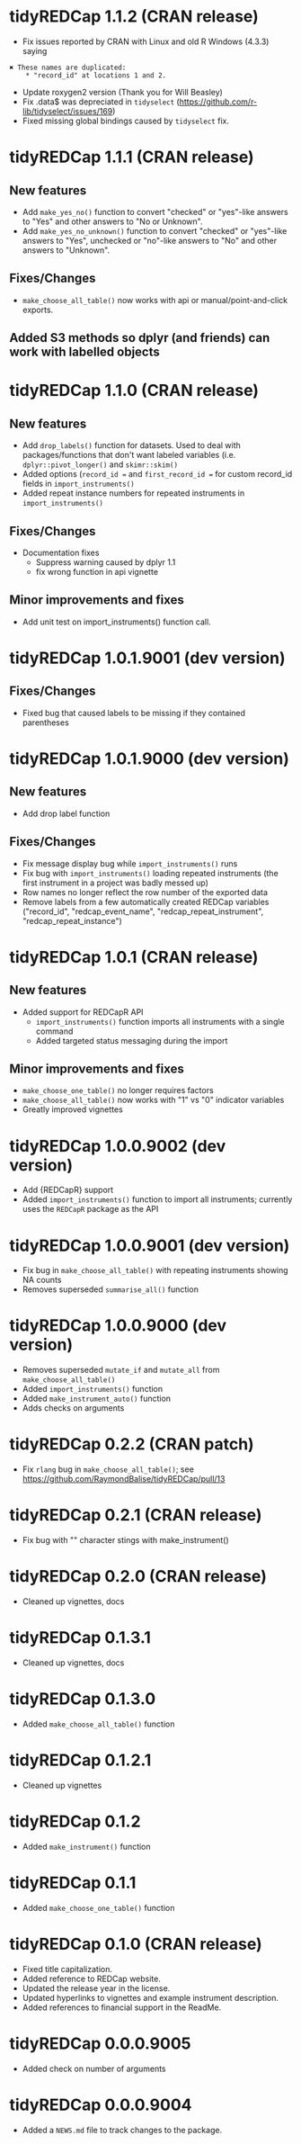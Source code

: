 # tidyREDCap 1.1.2 (CRAN release)

* Fix issues reported by CRAN with Linux and old R Windows (4.3.3) saying 

```
✖ These names are duplicated:
    * "record_id" at locations 1 and 2.
```

+ Update roxygen2 version (Thank you for Will Beasley)
+ Fix .data$ was depreciated in `tidyselect` (https://github.com/r-lib/tidyselect/issues/169)
+ Fixed missing global bindings caused by `tidyselect` fix.

# tidyREDCap 1.1.1 (CRAN release)

## New features

* Add `make_yes_no()` function to convert "checked" or "yes"-like answers to 
  "Yes" and other answers to "No or Unknown".
* Add `make_yes_no_unknown()` function to convert "checked" or "yes"-like 
  answers to "Yes", unchecked or "no"-like answers to "No" and other answers to
  "Unknown".
  
## Fixes/Changes
* `make_choose_all_table()` now works with api or manual/point-and-click 
  exports.
## Added S3 methods so dplyr (and friends) can work with labelled objects

# tidyREDCap 1.1.0  (CRAN release)

## New features

* Add `drop_labels()` function for datasets. Used to deal with packages/functions 
  that don't want labeled variables (i.e. `dplyr::pivot_longer()` and `skimr::skim()`
* Added options (`record_id =` and `first_record_id =` for custom record_id fields in `import_instruments()`
* Added repeat instance numbers for repeated instruments in `import_instruments()`

## Fixes/Changes

* Documentation fixes
  + Suppress warning caused by dplyr 1.1
  + fix wrong function in api vignette

## Minor improvements and fixes

* Add unit test on import_instruments() function call.


# tidyREDCap 1.0.1.9001  (dev version)

## Fixes/Changes

* Fixed bug that caused labels to be missing if they contained parentheses

# tidyREDCap 1.0.1.9000  (dev version)

## New features

* Add drop label function

## Fixes/Changes

* Fix message display bug while `import_instruments()` runs
* Fix bug with `import_instruments()` loading repeated instruments (the first instrument in a project was badly messed up)
* Row names no longer reflect the row number of the exported data
* Remove labels from a few automatically created REDCap variables ("record_id", "redcap_event_name", "redcap_repeat_instrument", "redcap_repeat_instance")
  

# tidyREDCap 1.0.1  (CRAN release)

## New features

* Added support for REDCapR API
  - `import_instruments()` function imports all instruments with a single command
  - Added targeted status messaging during the import
  
## Minor improvements and fixes

* `make_choose_one_table()` no longer requires factors
* `make_choose_all_table()` now works with "1" vs "0" indicator variables
* Greatly improved vignettes

# tidyREDCap 1.0.0.9002  (dev version)

* Add {REDCapR} support
* Added `import_instruments()` function to import all instruments; currently uses the `REDCapR` package as the API


# tidyREDCap 1.0.0.9001  (dev version)

* Fix bug in `make_choose_all_table()` with repeating instruments showing NA counts
* Removes superseded `summarise_all()` function

# tidyREDCap 1.0.0.9000  (dev version)

* Removes superseded `mutate_if` and `mutate_all` from `make_choose_all_table()`
* Added `import_instruments()` function
* Added `make_instrument_auto()` function
* Adds checks on arguments

# tidyREDCap 0.2.2  (CRAN patch)

* Fix `rlang` bug in `make_choose_all_table()`; see <https://github.com/RaymondBalise/tidyREDCap/pull/13>

# tidyREDCap 0.2.1  (CRAN release)

* Fix bug with "" character stings with make_instrument()

# tidyREDCap 0.2.0 (CRAN release)

* Cleaned up vignettes, docs

# tidyREDCap 0.1.3.1 

* Cleaned up vignettes, docs

# tidyREDCap 0.1.3.0 

* Added `make_choose_all_table()` function

# tidyREDCap 0.1.2.1 

* Cleaned up vignettes

# tidyREDCap 0.1.2 

* Added `make_instrument()` function

# tidyREDCap 0.1.1

* Added `make_choose_one_table()` function

# tidyREDCap 0.1.0 (CRAN release)

* Fixed title capitalization.
* Added reference to REDCap website.
* Updated the release year in the license.
* Updated hyperlinks to vignettes and example instrument description.
* Added references to financial support in the ReadMe.

# tidyREDCap 0.0.0.9005

* Added check on number of arguments

# tidyREDCap 0.0.0.9004

* Added a `NEWS.md` file to track changes to the package.


